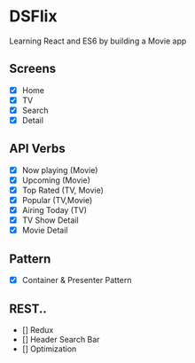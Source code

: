 # DSFlix

Learning React and ES6 by building a Movie app

## Screens

- [x] Home
- [x] TV
- [x] Search
- [x] Detail

## API Verbs

- [x] Now playing (Movie)
- [x] Upcoming (Movie)
- [x] Top Rated (TV, Movie)
- [x] Popular (TV,Movie)
- [x] Airing Today (TV)
- [x] TV Show Detail
- [x] Movie Detail

## Pattern

- [x] Container & Presenter Pattern

## REST..

- [] Redux
- [] Header Search Bar
- [] Optimization

